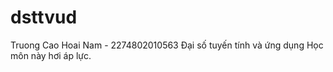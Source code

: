 # dsttvud
Truong Cao Hoai Nam - 2274802010563
Đại số tuyến tính và ứng dụng
Học môn này hơi áp lực.
